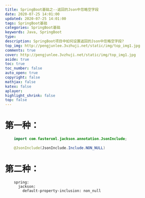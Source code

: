 ```yaml
---
title: SpringBoot基础之--返回的Json中忽略空字段
date: 2020-07-25 14:01:00
updated: 2020-07-25 14:01:00
tags: SpringBoot基础
categories: SpringBoot基础
keywords: Java, SpringBoot
type: 
description: SpringBoot项目中如何设置返回的Json中忽略空字段?
top_img: http://pengjunlee.3vzhuji.net/static/img/top_img1.jpg
comments: true
cover: http://pengjunlee.3vzhuji.net/static/img/top_img1.jpg
aside: true
toc: true
toc_number: false
auto_open: true
copyright: false
mathjax: false
katex: false
aplayer:
highlight_shrink: false
top: false
---
```

# 第一种：
```Java
	import com.fasterxml.jackson.annotation.JsonInclude;
	
	@JsonInclude(JsonInclude.Include.NON_NULL)
```

# 第二种：
```Properties
	spring:
	  jackson:
	    default-property-inclusion: non_null
```